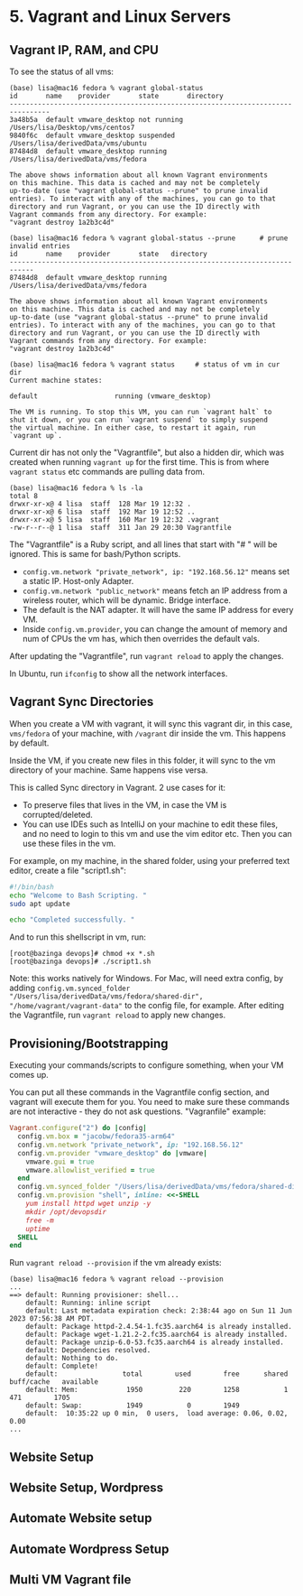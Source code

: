 # 5. Vagrant and Linux Servers
## Vagrant IP, RAM, and CPU
To see the status of all vms:
```console
(base) lisa@mac16 fedora % vagrant global-status
id       name    provider       state       directory                           
--------------------------------------------------------------------------------
3a48b5a  default vmware_desktop not running /Users/lisa/Desktop/vms/centos7     
9840f6c  default vmware_desktop suspended   /Users/lisa/derivedData/vms/ubuntu  
87484d8  default vmware_desktop running     /Users/lisa/derivedData/vms/fedora  
 
The above shows information about all known Vagrant environments
on this machine. This data is cached and may not be completely
up-to-date (use "vagrant global-status --prune" to prune invalid
entries). To interact with any of the machines, you can go to that
directory and run Vagrant, or you can use the ID directly with
Vagrant commands from any directory. For example:
"vagrant destroy 1a2b3c4d"

(base) lisa@mac16 fedora % vagrant global-status --prune      # prune invalid entries
id       name    provider       state   directory                           
----------------------------------------------------------------------------
87484d8  default vmware_desktop running /Users/lisa/derivedData/vms/fedora  
 
The above shows information about all known Vagrant environments
on this machine. This data is cached and may not be completely
up-to-date (use "vagrant global-status --prune" to prune invalid
entries). To interact with any of the machines, you can go to that
directory and run Vagrant, or you can use the ID directly with
Vagrant commands from any directory. For example:
"vagrant destroy 1a2b3c4d"

(base) lisa@mac16 fedora % vagrant status     # status of vm in cur dir
Current machine states:

default                   running (vmware_desktop)

The VM is running. To stop this VM, you can run `vagrant halt` to
shut it down, or you can run `vagrant suspend` to simply suspend
the virtual machine. In either case, to restart it again, run
`vagrant up`.

```

Current dir has not only the "Vagrantfile", but also a hidden dir, which was created when running `vagrant up` for the first time. This is from where `vagrant status` etc commands are pulling data from. 
```console
(base) lisa@mac16 fedora % ls -la
total 8
drwxr-xr-x@ 4 lisa  staff  128 Mar 19 12:32 .
drwxr-xr-x@ 6 lisa  staff  192 Mar 19 12:52 ..
drwxr-xr-x@ 5 lisa  staff  160 Mar 19 12:32 .vagrant
-rw-r--r--@ 1 lisa  staff  311 Jan 29 20:30 Vagrantfile
```

The "Vagrantfile" is a Ruby script, and all lines that start with "# " will be ignored. This is same for bash/Python scripts. 
- `config.vm.network "private_network", ip: "192.168.56.12"` means set a static IP. Host-only Adapter. 
- `config.vm.network "public_network"` means fetch an IP address from a wireless router, which will be dynamic. Bridge interface. 
- The default is the NAT adapter. It will have the same IP address for every VM. 
- Inside `config.vm.provider`, you can change the amount of memory and num of CPUs the vm has, which then overrides the default vals. 

After updating the "Vagrantfile", run `vagrant reload` to apply the changes. 

In Ubuntu, run `ifconfig` to show all the network interfaces. 

## Vagrant Sync Directories
When you create a VM with vagrant, it will sync this vagrant dir, in this case, `vms/fedora` of your machine, with `/vagrant` dir inside the vm. This happens by default. 

Inside the VM, if you create new files in this folder, it will sync to the vm directory of your machine. Same happens vise versa.

This is called Sync directory in Vagrant. 2 use cases for it:
- To preserve files that lives in the VM, in case the VM is corrupted/deleted. 
- You can use IDEs such as IntelliJ on your machine to edit these files, and no need to login to this vm and use the vim editor etc. Then you can use these files in the vm. 

For example, on my machine, in the shared folder, using your preferred text editor, create a file "script1.sh":
```sh
#!/bin/bash
echo "Welcome to Bash Scripting. "
sudo apt update

echo "Completed successfully. "
```

And to run this shellscript in vm, run:
```console
[root@bazinga devops]# chmod +x *.sh
[root@bazinga devops]# ./script1.sh 
```

Note: this works natively for Windows. For Mac, will need extra config, by adding `config.vm.synced_folder "/Users/lisa/derivedData/vms/fedora/shared-dir",  "/home/vagrant/vagrant-data"` to the config file, for example. After editing the Vagrantfile, run `vagrant reload` to apply new changes. 

## Provisioning/Bootstrapping
Executing your commands/scripts to configure something, when your VM comes up. 

You can put all these commands in the Vagrantfile config section, and vagrant will execute them for you. You need to make sure these commands are not interactive - they do not ask questions. "Vagranfile" example:
```ruby
Vagrant.configure("2") do |config| 
  config.vm.box = "jacobw/fedora35-arm64" 
  config.vm.network "private_network", ip: "192.168.56.12"
  config.vm.provider "vmware_desktop" do |vmware|
    vmware.gui = true
    vmware.allowlist_verified = true
  end
  config.vm.synced_folder "/Users/lisa/derivedData/vms/fedora/shared-dir",  "/home/vagrant/vagrant-data"
  config.vm.provision "shell", inline: <<-SHELL
    yum install httpd wget unzip -y
    mkdir /opt/devopsdir
    free -m
    uptime
  SHELL
end
```

Run `vagrant reload --provision` if the vm already exists:
```console
(base) lisa@mac16 fedora % vagrant reload --provision
...
==> default: Running provisioner: shell...
    default: Running: inline script
    default: Last metadata expiration check: 2:38:44 ago on Sun 11 Jun 2023 07:56:38 AM PDT.
    default: Package httpd-2.4.54-1.fc35.aarch64 is already installed.
    default: Package wget-1.21.2-2.fc35.aarch64 is already installed.
    default: Package unzip-6.0-53.fc35.aarch64 is already installed.
    default: Dependencies resolved.
    default: Nothing to do.
    default: Complete!
    default:                total        used        free      shared  buff/cache   available
    default: Mem:            1950         220        1258           1         471        1705
    default: Swap:           1949           0        1949
    default:  10:35:22 up 0 min,  0 users,  load average: 0.06, 0.02, 0.00
...
```











## Website Setup


## Website Setup, Wordpress


## Automate Website setup


## Automate Wordpress Setup


## Multi VM Vagrant file









